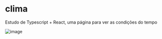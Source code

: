 # clima
Estudo de Typescript + React, uma página para ver as condições do tempo

![image](https://user-images.githubusercontent.com/100394244/234291649-268532b5-ea21-44ae-862c-3cf27de643cc.png)
